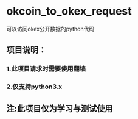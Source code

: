 # okcoin_to_okex_request
可以访问okex公开数据的python代码

## 项目说明：

### 1.此项目请求时需要使用翻墙

### 2.仅支持python3.x

## 注:此项目仅为学习与测试使用